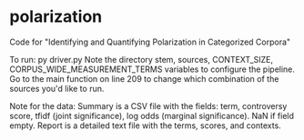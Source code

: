 # polarization
Code for "Identifying and Quantifying Polarization in Categorized Corpora"

To run: py driver.py
Note the directory stem, sources, CONTEXT_SIZE, CORPUS_WIDE_MEASUREMENT_TERMS variables to configure the pipeline.
Go to the main function on line 209 to change which combination of the sources you'd like to run.

Note for the data:
Summary is a CSV file with the fields: term, controversy score, tfidf (joint significance), log odds (marginal significance). NaN if field empty.
Report is a detailed text file with the terms, scores, and contexts.
